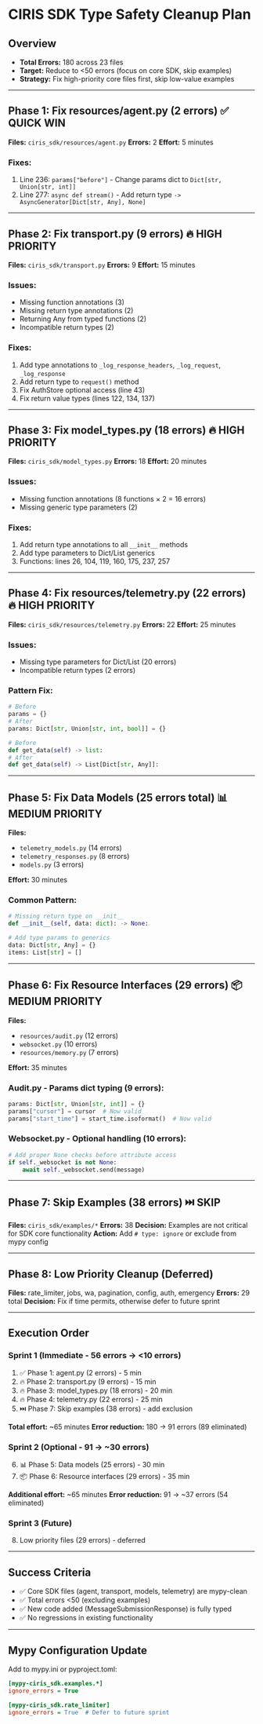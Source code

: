 # CIRIS SDK Type Safety Cleanup Plan

## Overview
- **Total Errors:** 180 across 23 files
- **Target:** Reduce to <50 errors (focus on core SDK, skip examples)
- **Strategy:** Fix high-priority core files first, skip low-value examples

---

## Phase 1: Fix resources/agent.py (2 errors) ✅ QUICK WIN
**Files:** `ciris_sdk/resources/agent.py`
**Errors:** 2
**Effort:** 5 minutes

### Fixes:
1. Line 236: `params["before"]` - Change params dict to `Dict[str, Union[str, int]]`
2. Line 277: `async def stream()` - Add return type `-> AsyncGenerator[Dict[str, Any], None]`

---

## Phase 2: Fix transport.py (9 errors) 🔥 HIGH PRIORITY
**Files:** `ciris_sdk/transport.py`
**Errors:** 9
**Effort:** 15 minutes

### Issues:
- Missing function annotations (3)
- Missing return type annotations (2)
- Returning Any from typed functions (2)
- Incompatible return types (2)

### Fixes:
1. Add type annotations to `_log_response_headers`, `_log_request`, `_log_response`
2. Add return type to `request()` method
3. Fix AuthStore optional access (line 43)
4. Fix return value types (lines 122, 134, 137)

---

## Phase 3: Fix model_types.py (18 errors) 🔥 HIGH PRIORITY
**Files:** `ciris_sdk/model_types.py`
**Errors:** 18
**Effort:** 20 minutes

### Issues:
- Missing function annotations (8 functions × 2 = 16 errors)
- Missing generic type parameters (2)

### Fixes:
1. Add return type annotations to all `__init__` methods
2. Add type parameters to Dict/List generics
3. Functions: lines 26, 104, 119, 160, 175, 237, 257

---

## Phase 4: Fix resources/telemetry.py (22 errors) 🔥 HIGH PRIORITY
**Files:** `ciris_sdk/resources/telemetry.py`
**Errors:** 22
**Effort:** 25 minutes

### Issues:
- Missing type parameters for Dict/List (20 errors)
- Incompatible return types (2 errors)

### Pattern Fix:
```python
# Before
params = {}
# After
params: Dict[str, Union[str, int, bool]] = {}

# Before
def get_data(self) -> list:
# After
def get_data(self) -> List[Dict[str, Any]]:
```

---

## Phase 5: Fix Data Models (25 errors total) 📊 MEDIUM PRIORITY
**Files:**
- `telemetry_models.py` (14 errors)
- `telemetry_responses.py` (8 errors)
- `models.py` (3 errors)

**Effort:** 30 minutes

### Common Pattern:
```python
# Missing return type on __init__
def __init__(self, data: dict): -> None:

# Add type params to generics
data: Dict[str, Any] = {}
items: List[str] = []
```

---

## Phase 6: Fix Resource Interfaces (29 errors) 📦 MEDIUM PRIORITY
**Files:**
- `resources/audit.py` (12 errors)
- `websocket.py` (10 errors)
- `resources/memory.py` (7 errors)

**Effort:** 35 minutes

### Audit.py - Params dict typing (9 errors):
```python
params: Dict[str, Union[str, int]] = {}
params["cursor"] = cursor  # Now valid
params["start_time"] = start_time.isoformat()  # Now valid
```

### Websocket.py - Optional handling (10 errors):
```python
# Add proper None checks before attribute access
if self._websocket is not None:
    await self._websocket.send(message)
```

---

## Phase 7: Skip Examples (38 errors) ⏭️ SKIP
**Files:** `ciris_sdk/examples/*`
**Errors:** 38
**Decision:** Examples are not critical for SDK core functionality
**Action:** Add `# type: ignore` or exclude from mypy config

---

## Phase 8: Low Priority Cleanup (Deferred)
**Files:** rate_limiter, jobs, wa, pagination, config, auth, emergency
**Errors:** 29 total
**Decision:** Fix if time permits, otherwise defer to future sprint

---

## Execution Order

### Sprint 1 (Immediate - 56 errors → <10 errors)
1. ✅ Phase 1: agent.py (2 errors) - 5 min
2. 🔥 Phase 2: transport.py (9 errors) - 15 min
3. 🔥 Phase 3: model_types.py (18 errors) - 20 min
4. 🔥 Phase 4: telemetry.py (22 errors) - 25 min
5. ⏭️ Phase 7: Skip examples (38 errors) - add exclusion

**Total effort:** ~65 minutes
**Error reduction:** 180 → 91 errors (89 eliminated)

### Sprint 2 (Optional - 91 → ~30 errors)
6. 📊 Phase 5: Data models (25 errors) - 30 min
7. 📦 Phase 6: Resource interfaces (29 errors) - 35 min

**Additional effort:** ~65 minutes
**Error reduction:** 91 → ~37 errors (54 eliminated)

### Sprint 3 (Future)
8. Low priority files (29 errors) - deferred

---

## Success Criteria
- ✅ Core SDK files (agent, transport, models, telemetry) are mypy-clean
- ✅ Total errors <50 (excluding examples)
- ✅ New code added (MessageSubmissionResponse) is fully typed
- ✅ No regressions in existing functionality

---

## Mypy Configuration Update
Add to mypy.ini or pyproject.toml:
```ini
[mypy-ciris_sdk.examples.*]
ignore_errors = True

[mypy-ciris_sdk.rate_limiter]
ignore_errors = True  # Defer to future sprint
```

